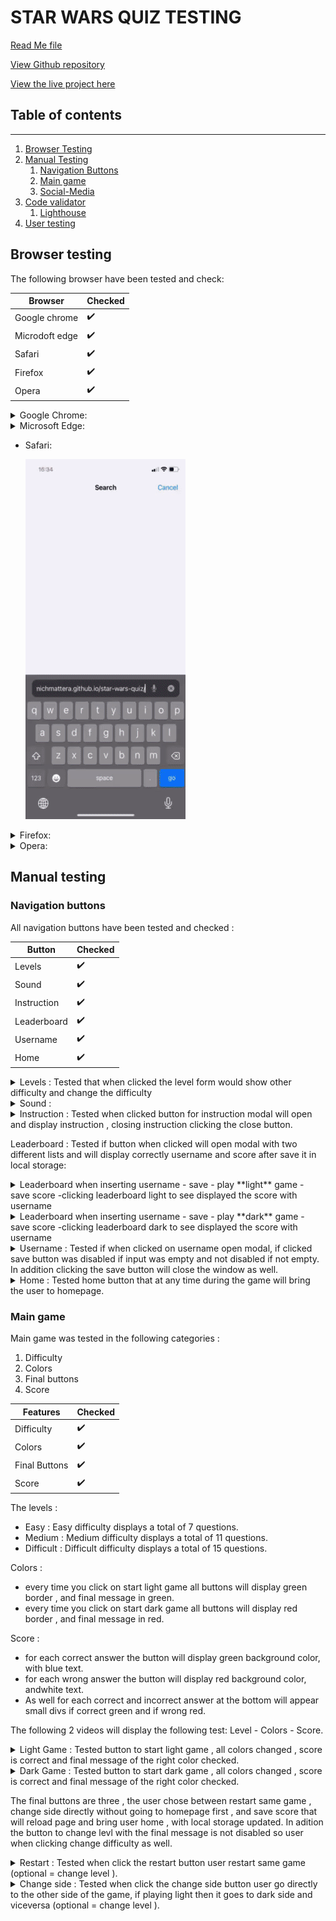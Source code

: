 # **STAR WARS QUIZ TESTING**  

[Read Me file](/README.md)

[View Github repository](https://github.com/michmattera/star-wars-quiz)

[View the live project here](https://michmattera.github.io/star-wars-quiz/)


## **Table of contents**
***
1. [Browser Testing](#browser-testing)
2. [Manual Testing](#manual-Testing)
    1. [Navigation Buttons](#navigation-buttons)
    2. [Main game](#main-game)
    3. [Social-Media](#social-media)
3. [Code validator](#code-validator)
     1. [Lighthouse](#lighthouse)
4. [User testing](#user-testing)

## **Browser testing**

The following browser have been tested and check:

| Browser | Checked |
| --- | --- |
| Google chrome | :heavy_check_mark: |
| Microdoft edge | :heavy_check_mark: |
| Safari|  :heavy_check_mark: |
| Firefox | :heavy_check_mark: |
| Opera | :heavy_check_mark:|

<details>
<summary> Google Chrome:</summary>

![Google Chrome](assets/testing-files/chrome.gif)

</details>

<details>
<summary> Microsoft Edge:</summary>

![Microsoft Edge](assets/testing-files/edge.gif)

</details>

- Safari:

     ![Safari](assets/testing-files/safari.gif)


<details>
<summary> Firefox:</summary>

![Firefox](assets/testing-files/modzilla-firefox.gif)

</details>


<details>
<summary> Opera:</summary>

![Opera](assets/testing-files)

</details>

## **Manual testing**

### **Navigation buttons**

All navigation buttons have been tested and checked :

| Button | Checked |
| --- | --- |
| Levels | :heavy_check_mark: |
| Sound | :heavy_check_mark: |
| Instruction|  :heavy_check_mark: |
| Leaderboard | :heavy_check_mark: |
| Username | :heavy_check_mark:|
| Home | :heavy_check_mark:|

<details>
<summary> Levels : Tested that when clicked the level form would show other difficulty and change the difficulty </summary>

![Levels](assets/testing-files/levels.gif)

</details>

<details>
<summary> Sound :</summary>

![Sound](assets/testing-files)

</details>

<details>
<summary> Instruction : Tested when clicked button for instruction modal will open and display instruction , closing instruction clicking the close button.</summary>

![Instruction](assets/testing-files/instruction.gif)

</details>


Leaderboard : Tested if button when clicked will open modal with two different lists and will display correctly username and score after save it in local storage:

<details>
<summary> Leaderboard when inserting username - save - play **light** game - save score -clicking leaderboard light to see displayed the score with username</summary>

![Leaderboard](assets/testing-files/leaderboard-light.gif)

</details>

<details>
<summary> Leaderboard when inserting username - save - play **dark** game - save score -clicking leaderboard dark to see displayed the score with username</summary>

![Leaderboard](assets/testing-files/leaderboard-dark.gif)

</details>

<details>
<summary> Username : Tested if when clicked on username open modal, if clicked save button was disabled if input was empty and not disabled if not empty. In addition clicking the save button will close the window as well.</summary>

![Username](assets/testing-files/username.gif)

</details>


<details>
<summary> Home : Tested home button that at any time during the game will bring the user to homepage.</summary>

![Home](assets/testing-files/home.gif)

</details>


### **Main game**

Main game was tested in the following categories :

1. Difficulty 
2. Colors
3. Final buttons
4. Score


| Features | Checked |
| --- | --- |
| Difficulty | :heavy_check_mark: |
| Colors | :heavy_check_mark: |
| Final Buttons|  :heavy_check_mark: |
| Score | :heavy_check_mark: |

The levels :
- Easy : Easy difficulty displays a total of 7 questions.
- Medium : Medium difficulty displays a total of 11 questions.
- Difficult : Difficult difficulty displays a total of 15 questions.

Colors :
- every time you click on start light game all buttons will display green border , and final message in green.
- every time you click on start dark game all buttons will display red border , and final message in red.

Score :
- for each correct answer the button will display green background color, with blue text.
- for each wrong answer the button will display red background color, andwhite text.
- As well for each correct and incorrect answer at the bottom will appear small divs if correct green and if wrong red.

The following 2 videos will display the following test: Level - Colors - Score.

<details>
<summary> Light Game : Tested button to start light game , all colors changed , score is correct and final message of the right color checked.</summary>

![Light Game](assets/testing-files/light-game.gif)

</details>

<details>
<summary> Dark Game : Tested button to start dark game , all colors changed , score is correct and final message of the right color checked.</summary>

![Dark Game](assets/testing-files/dark-game.gif)

</details>

The final buttons are three , the user chose between restart same game , change side directly without going to homepage first , and save score that will reload page and bring user home , with local storage updated. In adition the button to change levl with the final message is not disabled so user when clicking change difficulty as well.

<details>
<summary> Restart : Tested when click the restart button user restart same game (optional = change level ).</summary>

![Restart](assets/testing-files/restart.gif)

</details>


<details>
<summary> Change side : Tested when click the change side button user go directly to the other side of the game, if playing light then it goes to dark side and viceversa (optional = change level ).</summary>

![Change side](assets/testing-files/change-side.gif)

</details>
